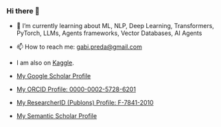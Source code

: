 ### Hi there 👋


- 🌱 I’m currently learning about ML, NLP, Deep Learning, Transformers, PyTorch, LLMs, Agents frameworks, Vector Databases, AI Agents
- 📫 How to reach me: gabi.preda@gmail.com
- I am also on [Kaggle](www.kaggle.com/gpreda). 

- [My Google Scholar Profile](https://scholar.google.com/citations?hl=en&user=UYwKtTcAAAAJ)
- [My ORCID Profile: 0000-0002-5728-6201](https://orcid.org/0000-0002-5728-6201)
- [My ResearcherID (Publons) Profile: F-7841-2010](https://publons.com/researcher/2826240/gabriel-preda/)
- [My Semantic Scholar Profile](https://www.semanticscholar.org/author/G.-Preda/46327510)
